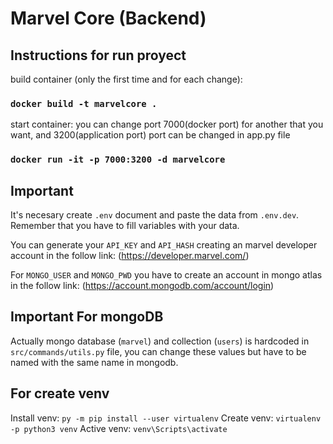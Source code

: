 # Marvel Core (Backend)

## Instructions for run proyect

build container (only the first time and for each change):

### `docker build -t marvelcore .`

start container:
you can change port 7000(docker port) for another that you want,
and 3200(application port) port can be changed in app.py file

### `docker run -it -p 7000:3200 -d marvelcore`

## Important

It's necesary create `.env` document and paste the data from `.env.dev`. Remember that you have to fill variables with your data.

You can generate your `API_KEY` and `API_HASH` creating an marvel developer account in the follow link: (https://developer.marvel.com/)

For `MONGO_USER` and `MONGO_PWD` you have to create an account in mongo atlas in the follow link: (https://account.mongodb.com/account/login)

## Important For mongoDB

Actually mongo database (`marvel`) and collection (`users`) is hardcoded in `src/commands/utils.py` file, you can change these values but have to be named with the same name in mongodb.


## For create venv
Install venv:
`py -m pip install --user virtualenv`
Create venv:
`virtualenv -p python3 venv`
Active venv:
`venv\Scripts\activate`
